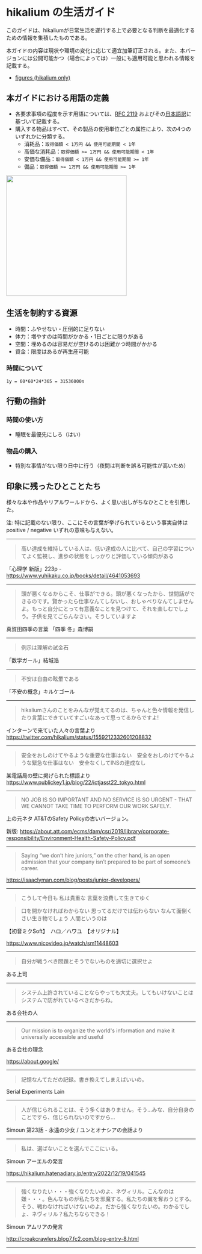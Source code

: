 # hikalium の生活ガイド

このガイドは、hikaliumが日常生活を遂行する上で必要となる判断を最適化するための情報を集積したものである。

本ガイドの内容は現状や環境の変化に応じて適宜加筆訂正される。また、本バージョンには公開可能かつ（場合によっては）一般にも適用可能と思われる情報を記載する。

- [figures (hikalium only)](https://app.diagrams.net/#G1xdLdmKtGAHAJpz67Gh0wlg3kDICod0yc)

## 本ガイドにおける用語の定義

- 各要求事項の程度を示す用語については、[RFC 2119](https://datatracker.ietf.org/doc/html/rfc2119) およびその[日本語訳](https://www.nic.ad.jp/ja/tech/ipa/RFC2119JA.html)に基づいて記載する。
- 購入する物品はすべて、その製品の使用単位ごとの属性により、次の4つのいずれかに分類する。
  - 消耗品：`取得価額 < 1万円 && 使用可能期間 < 1年`
  - 高価な消耗品：`取得価額 >= 1万円 && 使用可能期間 < 1年`
  - 安価な備品：`取得価額 < 1万円 && 使用可能期間 >= 1年`
  - 備品：`取得価額 >= 1万円 && 使用可能期間 >= 1年`

 <img src="https://github.com/hikalium/lifestyle_guide/assets/10512779/4a9dde8a-6e02-40c5-9455-e0c3be1d8bf8" width="320px">
  
## 生活を制約する資源

- 時間：ふやせない・圧倒的に足りない
- 体力：増やすのは時間がかかる・1日ごとに限りがある
- 空間：埋めるのは容易だが空けるのは困難かつ時間がかかる
- 資金：限度はあるが再生産可能

### 時間について

```
1y = 60*60*24*365 = 31536000s
```


## 行動の指針

### 時間の使い方
- 睡眠を最優先にしろ（はい）

### 物品の購入
- 特別な事情がない限り日中に行う（夜間は判断を誤る可能性が高いため）


## 印象に残ったひとことたち

様々な本や作品やリアルワールドから、よく思い出しがちなひとことを引用した。

注: 特に記載のない限り、ここにその言葉が挙げられているという事実自体は positive / negative いずれの意味も与えない。

----

> 高い達成を維持している人は、低い達成の人に比べて、自己の学習についてよく監視し、進歩の状態をしっかりと評価している傾向がある

「心理学 新版」223p - https://www.yuhikaku.co.jp/books/detail/4641053693

----

> 頭が悪くなるからこそ、仕事ができる。頭が悪くなったから、世間話ができるのです。賢かったら仕事なんてしないし、おしゃべりなんてしませんよ。もっと自分にとって有意義なことを見つけて、それを楽しむでしょう。子供を見てごらんなさい。そうしていますよ

真賀田四季の言葉 「四季 冬」森博嗣

----

> 例示は理解の試金石

「数学ガール」結城浩

----

> 不安は自由の眩暈である

「不安の概念」キルケゴール

----

> hikaliumさんのことをみんなが覚えてるのは、ちゃんと色々情報を発信したり言葉にできていてすごいなあって思ってるからですよ!

インターンで来ていた人々の言葉より https://twitter.com/hikalium/status/1559212332601208832

----

> 安全をおしのけてやるような重要な仕事はない　安全をおしのけてやるような緊急な仕事はない　安全なくしてINSの達成なし

某電話局の壁に掲げられた標語より https://www.publickey1.jp/blog/22/ictjasst22_tokyo.html

----

> NO JOB IS SO IMPORTANT AND NO SERVICE IS SO URGENT - THAT WE CANNOT TAKE TIME TO PERFORM OUR WORK SAFELY.

上の元ネタ AT&TのSafety Policyの古いバージョン。

新版: https://about.att.com/ecms/dam/csr/2019/library/corporate-responsibility/Environment-Health-Safety-Policy.pdf

----

> Saying “we don’t hire juniors,” on the other hand, is an open admission that your company isn’t prepared to be part of someone’s career.

https://isaaclyman.com/blog/posts/junior-developers/

----

> こうして今日も 私は貴重な 言葉を浪費して生きてゆく

> 口を開かなければわからない 思ってるだけでは伝わらない なんて面倒くさい生き物でしょう 人間というのは

【初音ミクSoft】　ハロ／ハワユ　【オリジナル】

https://www.nicovideo.jp/watch/sm11448603

----

> 自分が戦うべき問題とそうでないものを適切に選択せよ

ある上司

----

> システム上許されていることならやっても大丈夫。してもいけないことはシステムで防がれているべきだからね。

ある会社の人

----

> Our mission is to organize the world's information and make it universally accessible and useful

ある会社の理念

https://about.google/

----

> 記憶なんてただの記録。書き換えてしまえばいいの。

Serial Experiments Lain

----

> 人が信じられることは、そう多くはありません。そう…みな、自分自身のことですら、信じられないのですから…

Simoun 第23話 - 永遠の少女 / ユンとオナシアの会話より

----

> 私は、選ばないことを選んでここにいる。

Simoun アーエルの発言

https://hikalium.hatenadiary.jp/entry/2022/12/19/041545

----

> 強くなりたい・・・強くなりたいのよ、ネヴィリル。こんなのは嫌・・・。色んなものが私たちを邪魔する。私たちの翼を奪おうとする。そう、戦わなければいけないのよ。だから強くなりたいの。わかるでしょ、ネヴィリル？私たちならできる！

Simoun アムリアの発言

http://croakcrawlers.blog7.fc2.com/blog-entry-8.html

----
